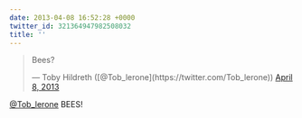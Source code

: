 ```yaml
---
date: 2013-04-08 16:52:28 +0000
twitter_id: 321364947982508032
title: ''
---
```


<blockquote class="twitter-tweet"><p lang="en" dir="ltr">Bees?</p>&mdash; Toby Hildreth ([@Tob_lerone](https://twitter.com/Tob_lerone)) <a href="https://twitter.com/Tob_lerone/status/321361263311585280?ref_src=twsrc%5Etfw">April 8, 2013</a></blockquote>
<script async src="https://platform.twitter.com/widgets.js" charset="utf-8"></script>

[@Tob_lerone](https://twitter.com/Tob_lerone) BEES!
